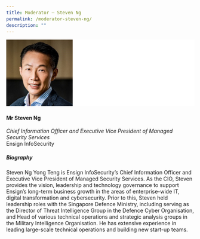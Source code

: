 ```yaml
---
title: ​​Moderator – Steven Ng
permalink: /moderator-steven-ng/
description: ""
---
```

![](/images/Speakers/Steven%20Ng.jpg)

#### **Mr Steven Ng**

*Chief Information Officer and Executive Vice President of Managed Security Services*  
Ensign InfoSecurity

##### **Biography**
Steven Ng Yong Teng is Ensign InfoSecurity’s Chief Information Officer and Executive Vice President of Managed Security Services. As the CIO, Steven provides the vision, leadership and technology governance to support Ensign’s long-term business growth in the areas of enterprise-wide IT, digital transformation and cybersecurity. Prior to this, Steven held leadership roles with the Singapore Defence Ministry, including serving as the Director of Threat Intelligence Group in the Defence Cyber Organisation, and Head of various technical operations and strategic analysis groups in the Military Intelligence Organisation. He has extensive experience in leading large-scale technical operations and building new start-up teams.